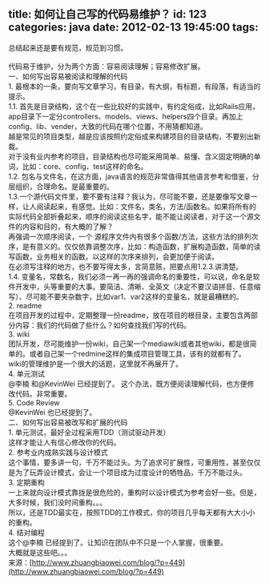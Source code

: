 title: 如何让自己写的代码易维护？
id: 123
categories: java
date: 2012-02-13 19:45:00
tags:
---

总结起来还是要有规范，规范到习惯。
</br>&nbsp;
</br>代码易于维护，分为两个方面：容易阅读理解；容易修改扩展。
</br>一、如何写出容易被阅读和理解的代码
</br>1\. 最根本的一条，要向写文章学习，有目录，有大纲，有标题，有段落，有适当的提示。
</br>1.1\. 首先是目录结构，这个在一些比较好的实践中，有约定俗成，比如Rails应用，app目录下一定分controllers、models、views、helpers四个目录。再加上config、lib、vender，大致的代码在哪个位置，不用猜都知道。
</br>越是常见的项目类型，越是应该按照约定俗成来构建项目的目录结构，不要别出新裁。
</br>对于没有业内参考的项目，目录结构也尽可能采用简单、易懂、含义固定明确的单词，比如：core、config、test这样的命名。
</br>1.2\. 包名与文件名，在这方面，java语言的规范非常值得其他语言参考和借鉴，分层组织，合理命名。是最重要的。
</br>1.3.一个源代码文件里，要不要有注释？我认为，尽可能不要，还是要像写文章一样，让人阅读起来，有感觉。比如：文件名，类名，方法/函数名。如果将所有的实际代码全部折叠起来，顺序的阅读这些名字，能不能让阅读者，对于这一个源文件的内容和目的，有大概的了解？
</br>再强调一次顺序阅读，一个 源程序文件内有很多个函数/方法，这些方法的排列次序，是有意义的。仅仅依靠调整次序，比如：构造函数，扩展构造函数，简单的读写函数，业务相关的函数。以这样的次序来排列，会更加便于阅读。
</br>在必须写注释的地方，也不要写得太多，言简意赅，把要点用1.2.3.讲清楚。
</br>1.4\. 变量名，常数名，我们必须一再一再的强调命名的重要性，可以说，命名是软件开发中，头等重要的大事。要简洁、清晰、全英文（决定不要汉语拼音、任意缩写）、尽可能不要夹杂数字，比如var1、var2这样的变量名，就是最糟糕的。
</br>2\. readme
</br>在项目开发的过程中，定期整理一份readme，放在项目的根目录，主要包含两部分内容：我们的代码做了些什么？如何查找我们写的代码。
</br>3\. wiki
</br>团队开发，尽可能维护一份wiki，自己架一个mediawiki或者其他wiki，都是很简单的。或者自己架一个redmine这样的集成项目管理工具，该有的就都有了。
</br>wiki的管理维护是一个很大的话题，这里就不再展开了。
</br>4\. 单元测试
</br>@李楠 和@KevinWei 已经提到了。 这个办法，既方便阅读理解代码，也方便修改代码。非常重要。
</br>5\. Code Review
</br>@KevinWei 也已经提到了。
</br>二、如何写出容易被改写和扩展的代码
</br>1\. 单元测试，最好全过程采用TDD（测试驱动开发）
</br>这样才能让人有信心修改你的代码。
</br>2\. 参考业内成熟实践与设计模式
</br>这个事情，要多讲一句，千万不能过头。为了追求可扩展性，可重用性，甚至仅仅是为了玩弄设计模式，会让一个项目成为过度设计的牺牲品，千万不能过头。
</br>3\. 定期重构
</br>一上来就向设计模式靠拢是很危险的，重构时以设计模式为参考会好一些。但是，大多时候，我们没时间重构。。。
</br>所以，还是TDD最实在，按照TDD的工作模式，你的项目几乎每天都有大大小小的重构。
</br>4\. 结对编程
</br>这个@李楠 已经提到了。让知识在团队中不只是一个人掌握，很重要。
</br>大概就是这些吧。。。
</br>来源：[http://www.zhuangbiaowei.com/blog/?p=449](http://www.zhuangbiaowei.com/blog/?p=449)
